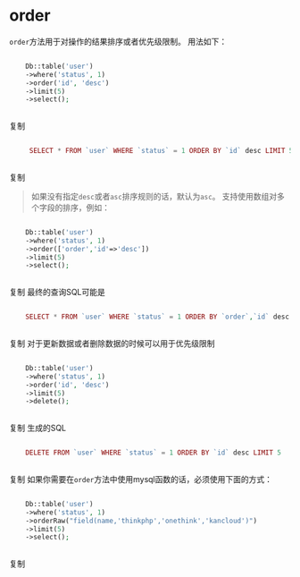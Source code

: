 # order

`order`方法用于对操作的结果排序或者优先级限制。
用法如下：
```php

    Db::table('user')
    ->where('status', 1)
    ->order('id', 'desc')
    ->limit(5)
    ->select();
    

```
复制
```php

     SELECT * FROM `user` WHERE `status` = 1 ORDER BY `id` desc LIMIT 5
    

```
复制
> 如果没有指定`desc`或者`asc`排序规则的话，默认为`asc`。
支持使用数组对多个字段的排序，例如：
```php

    Db::table('user')
    ->where('status', 1)
    ->order(['order','id'=>'desc'])
    ->limit(5)
    ->select(); 
    

```
复制
最终的查询SQL可能是
```php

    SELECT * FROM `user` WHERE `status` = 1 ORDER BY `order`,`id` desc LIMIT 5
    

```
复制
对于更新数据或者删除数据的时候可以用于优先级限制
```php

    Db::table('user')
    ->where('status', 1)
    ->order('id', 'desc')
    ->limit(5)
    ->delete(); 
    

```
复制
生成的SQL
```php

    DELETE FROM `user` WHERE `status` = 1 ORDER BY `id` desc LIMIT 5
    

```
复制
如果你需要在`order`方法中使用mysql函数的话，必须使用下面的方式：
```php

    Db::table('user')
    ->where('status', 1)
    ->orderRaw("field(name,'thinkphp','onethink','kancloud')")
    ->limit(5)
    ->select();
    

```
复制
